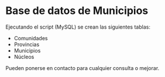 # Base de datos de Municipios
Ejecutando el script (MySQL) se crean las siguientes tablas:
- Comunidades
- Provincias
- Municipios
- Núcleos

Pueden ponerse en contacto para cualquier consulta o mejorar.
